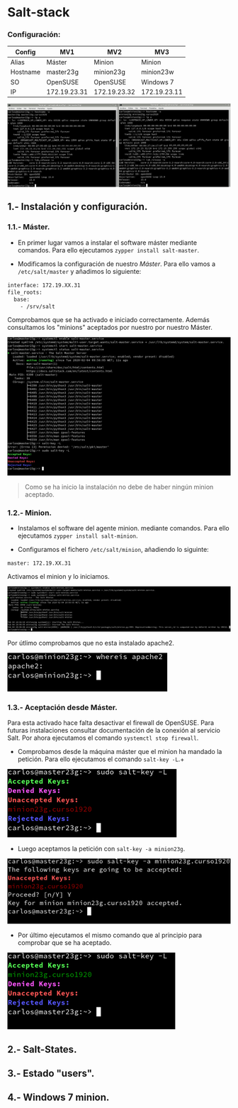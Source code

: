 # Salt-stack

### Configuración:

| Config   | MV1           | MV2          | MV3          |
| -------- | ------------- | ------------ | ------------ |
| Alias    | Máster        | Minion       | Minion       |
| Hostname | master23g     | minion23g    | minion23w    |
| SO       | OpenSUSE      | OpenSUSE     | Windows 7    |
| IP       | 172.19.23.31  | 172.19.23.32 | 172.19.23.11 |

![confi](img/1.png)

## 1.- Instalación y configuración.

### 1.1.- Máster.

* En primer lugar vamos a instalar el software máster mediante comandos. Para ello ejecutamos `zypper install salt-master`.

* Modificamos la configuración de nuestro *Máster*. Para ello vamos a `/etc/salt/master` y añadimos lo siguiente:

````
interface: 172.19.XX.31
file_roots:
  base:
    - /srv/salt
````

Comprobamos que se ha activado e iniciado correctamente. Además consultamos los "minions" aceptados por nuestro por nuestro Máster.

![comprobar](img/2.png)

> Como se ha inicio la instalación no debe de haber ningún minion aceptado.

### 1.2.- Minion.

* Instalamos el software del agente minion. mediante comandos. Para ello ejecutamos `zypper install salt-minion`.

* Configuramos el fichero `/etc/salt/minion`, añadiendo lo siguinte:

````
master: 172.19.XX.31

````

Activamos el minion y lo iniciamos.

![inicio](img/3.png)

Por útlimo comprobamos que no esta instalado apache2.

![apache2_I](img/4.png)

### 1.3.- Aceptación desde Máster.

Para esta activado hace falta desactivar el firewall de OpenSUSE. Para futuras instalaciones consultar documentación de la conexión al servicio Salt. Por ahora ejecutamos el comando `systemctl stop firewall`.

 * Comprobamos desde la máquina máster que el minion ha mandado la petición. Para ello ejecutamos el comando `salt-key -L`.+

![sal_L](img/5.png)

 * Luego aceptamos la petición con `salt-key -a minion23g`.

![salt_A](img/6.png)

 * Por último ejecutamos el mismo comando que al principio para comprobar que se ha aceptado.

![salt_L](img/7.png)

## 2.- Salt-States.



## 3.- Estado "users".

## 4.- Windows 7 minion.
